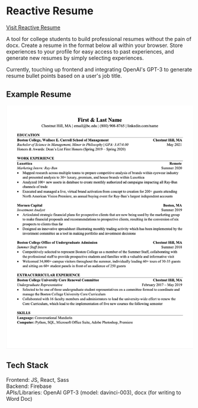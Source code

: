 # Reactive Resume

[Visit Reactive Resume](https://reactive-resume-bde21.web.app/)

A tool for college students to build professional resumes without the pain of docx. Create a resume in the format below all within your browser. Store experiences to your profile for easy access to past experiences, and generate new resumes by simply selecting experiences.

Currently, touching up frontend and integrating OpenAI's GPT-3 to generate resume bullet points based on a user's job title.

## Example Resume
![alt text](https://github.com/emfastic/reactive-resume/blob/development/src/assets/business-resume.png?raw=true)

## Tech Stack
Frontend: JS, React, Sass\
Backend: Firebase\
APIs/Libraries: OpenAI GPT-3 (model: davinci-003), docx (for writing to Word Doc)
